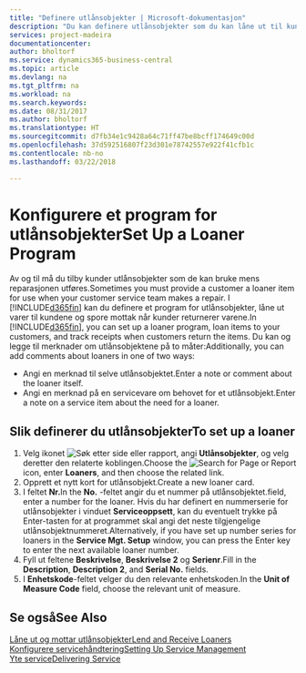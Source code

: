```yaml
---
title: "Definere utlånsobjekter | Microsoft-dokumentasjon"
description: "Du kan definere utlånsobjekter som du kan låne ut til kunder for å erstatte servicevarer mens de får service."
services: project-madeira
documentationcenter: 
author: bholtorf
ms.service: dynamics365-business-central
ms.topic: article
ms.devlang: na
ms.tgt_pltfrm: na
ms.workload: na
ms.search.keywords: 
ms.date: 08/31/2017
ms.author: bholtorf
ms.translationtype: HT
ms.sourcegitcommit: d7fb34e1c9428a64c71ff47be8bcff174649c00d
ms.openlocfilehash: 37d592516807f23d301e78742557e922f41cfb1c
ms.contentlocale: nb-no
ms.lasthandoff: 03/22/2018

---
```

# <a name="set-up-a-loaner-program"></a><span data-ttu-id="618aa-103">Konfigurere et program for utlånsobjekter</span><span class="sxs-lookup"><span data-stu-id="618aa-103">Set Up a Loaner Program</span></span>
<span data-ttu-id="618aa-104">Av og til må du tilby kunder utlånsobjekter som de kan bruke mens reparasjonen utføres.</span><span class="sxs-lookup"><span data-stu-id="618aa-104">Sometimes you must provide a customer a loaner item for use when your customer service team makes a repair.</span></span> <span data-ttu-id="618aa-105">I [!INCLUDE[d365fin](includes/d365fin_md.md)] kan du definere et program for utlånsobjekter, låne ut varer til kundene og spore mottak når kunder returnerer varene.</span><span class="sxs-lookup"><span data-stu-id="618aa-105">In [!INCLUDE[d365fin](includes/d365fin_md.md)], you can set up a loaner program, loan items to your customers, and track receipts when customers return the items.</span></span> <span data-ttu-id="618aa-106">Du kan og legge til merknader om utlånsobjektene på to måter:</span><span class="sxs-lookup"><span data-stu-id="618aa-106">Additionally, you can add comments about loaners in one of two ways:</span></span>  
  
* <span data-ttu-id="618aa-107">Angi en merknad til selve utlånsobjektet.</span><span class="sxs-lookup"><span data-stu-id="618aa-107">Enter a note or comment about the loaner itself.</span></span>  
* <span data-ttu-id="618aa-108">Angi en merknad på en servicevare om behovet for et utlånsobjekt.</span><span class="sxs-lookup"><span data-stu-id="618aa-108">Enter a note on a service item about the need for a loaner.</span></span>  

## <a name="to-set-up-a-loaner"></a><span data-ttu-id="618aa-109">Slik definerer du utlånsobjekter</span><span class="sxs-lookup"><span data-stu-id="618aa-109">To set up a loaner</span></span>  
1. <span data-ttu-id="618aa-110">Velg ikonet ![Søk etter side eller rapport](media/ui-search/search_small.png "Søk etter side eller rapport"), angi **Utlånsobjekter**, og velg deretter den relaterte koblingen.</span><span class="sxs-lookup"><span data-stu-id="618aa-110">Choose the ![Search for Page or Report](media/ui-search/search_small.png "Search for Page or Report icon") icon, enter **Loaners**, and then choose the related link.</span></span>  
2. <span data-ttu-id="618aa-111">Opprett et nytt kort for utlånsobjekt.</span><span class="sxs-lookup"><span data-stu-id="618aa-111">Create a new loaner card.</span></span> 
3. <span data-ttu-id="618aa-112">I feltet **Nr.**</span><span class="sxs-lookup"><span data-stu-id="618aa-112">In the **No.**</span></span> <span data-ttu-id="618aa-113">-feltet angir du et nummer på utlånsobjektet.</span><span class="sxs-lookup"><span data-stu-id="618aa-113">field, enter a number for the loaner.</span></span> <span data-ttu-id="618aa-114">Hvis du har definert en nummerserie for utlånsobjekter i vinduet **Serviceoppsett**, kan du eventuelt trykke på Enter-tasten for at programmet skal angi det neste tilgjengelige utlånsobjektnummeret.</span><span class="sxs-lookup"><span data-stu-id="618aa-114">Alternatively, if you have set up number series for loaners in the **Service Mgt. Setup** window, you can press the Enter key to enter the next available loaner number.</span></span>  
4. <span data-ttu-id="618aa-115">Fyll ut feltene **Beskrivelse**, **Beskrivelse 2** og **Serienr**.</span><span class="sxs-lookup"><span data-stu-id="618aa-115">Fill in the **Description**, **Description 2**, and **Serial No.** fields.</span></span>  
5. <span data-ttu-id="618aa-116">I **Enhetskode**-feltet velger du den relevante enhetskoden.</span><span class="sxs-lookup"><span data-stu-id="618aa-116">In the **Unit of Measure Code** field, choose the relevant unit of measure.</span></span>  
  
## <a name="see-also"></a><span data-ttu-id="618aa-117">Se også</span><span class="sxs-lookup"><span data-stu-id="618aa-117">See Also</span></span>
[<span data-ttu-id="618aa-118">Låne ut og mottar utlånsobjekter</span><span class="sxs-lookup"><span data-stu-id="618aa-118">Lend and Receive Loaners</span></span>](service-how-to-lend-receive-loaners.md)  
[<span data-ttu-id="618aa-119">Konfigurere servicehåndtering</span><span class="sxs-lookup"><span data-stu-id="618aa-119">Setting Up Service Management</span></span>](service-setup-service.md)  
[<span data-ttu-id="618aa-120">Yte service</span><span class="sxs-lookup"><span data-stu-id="618aa-120">Delivering Service</span></span>](service-deliver-service.md)  


